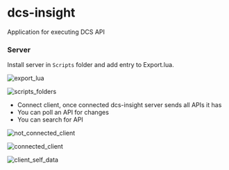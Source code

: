 # dcs-insight
Application for executing DCS API

### Server
Install server in ```Scripts``` folder and add entry to Export.lua.

![export_lua](https://github.com/DCS-Skunkworks/dcs-insight/assets/10453261/c0e16799-78a1-473a-94fc-6460a82b24ff)

![scripts_folders](https://github.com/DCS-Skunkworks/dcs-insight/assets/10453261/e4ee8c96-4c57-42f5-b9ef-a2edc6c0484f)


* Connect client, once connected dcs-insight server sends all APIs it has
* You can poll an API for changes
* You can search for API

![not_connected_client](https://github.com/DCS-Skunkworks/dcs-insight/assets/10453261/fb25cc5d-2904-4303-b0f4-455ea7555d75)

![connected_client](https://github.com/DCS-Skunkworks/dcs-insight/assets/10453261/6640bf1c-6a7b-42e1-b3ba-af7315bbc162)

![client_self_data](https://github.com/DCS-Skunkworks/dcs-insight/assets/10453261/f6fa5bb3-82dc-414a-9824-4cb79573e632)





